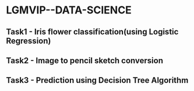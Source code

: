 # LGMVIP--DATA-SCIENCE

## Task1 - Iris flower classification(using Logistic  Regression)
## Task2 - Image to pencil sketch conversion
## Task3 - Prediction using Decision Tree Algorithm

